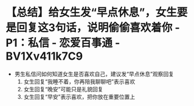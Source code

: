 # 【总结】给女生发“早点休息”，女生要是回复这3句话，说明偷偷喜欢着你 - P1：私信 - 恋爱百事通 - BV1Xv411k7C9

-   男生私信问如何知道女生是否喜欢自己，建议发“早点休息”观察回复
    1.  女生回复“我睡不着，你再陪我聊聊吧”表示喜欢
    2.  女生回复“晚安”可能只是礼貌回复
    3.  女生回复“早安”表示喜欢，把你放在重要位置上